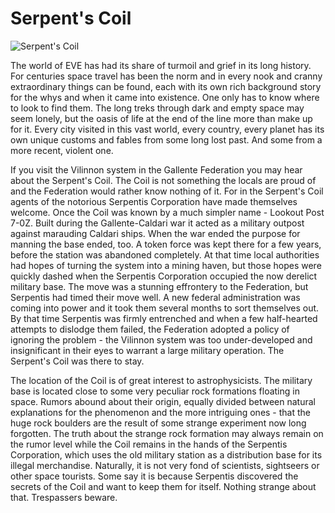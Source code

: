 # Serpent's Coil

![Serpent's Coil](images/coil.jpg)

The world of EVE has had its share of turmoil and grief in its long history. For centuries space travel has been the norm and in every nook and cranny extraordinary things can be found, each with its own rich background story for the whys and when it came into existence. One only has to know where to look to find them. The long treks through dark and empty space may seem lonely, but the oasis of life at the end of the line more than make up for it. Every city visited in this vast world, every country, every planet has its own unique customs and fables from some long lost past. And some from a more recent, violent one.

If you visit the Vilinnon system in the Gallente Federation you may hear about the Serpent's Coil. The Coil is not something the locals are proud of and the Federation would rather know nothing of it. For in the Serpent's Coil agents of the notorious Serpentis Corporation have made themselves welcome. Once the Coil was known by a much simpler name - Lookout Post 7-0Z. Built during the Gallente-Caldari war it acted as a military outpost against marauding Caldari ships. When the war ended the purpose for manning the base ended, too. A token force was kept there for a few years, before the station was abandoned completely. At that time local authorities had hopes of turning the system into a mining haven, but those hopes were quickly dashed when the Serpentis Corporation occupied the now derelict military base. The move was a stunning effrontery to the Federation, but Serpentis had timed their move well. A new federal administration was coming into power and it took them several months to sort themselves out. By that time Serpentis was firmly entrenched and when a few half-hearted attempts to dislodge them failed, the Federation adopted a policy of ignoring the problem - the Vilinnon system was too under-developed and insignificant in their eyes to warrant a large military operation. The Serpent's Coil was there to stay.

The location of the Coil is of great interest to astrophysicists. The military base is located close to some very peculiar rock formations floating in space. Rumors abound about their origin, equally divided between natural explanations for the phenomenon and the more intriguing ones - that the huge rock boulders are the result of some strange experiment now long forgotten. The truth about the strange rock formation may always remain on the rumor level while the Coil remains in the hands of the Serpentis Corporation, which uses the old military station as a distribution base for its illegal merchandise. Naturally, it is not very fond of scientists, sightseers or other space tourists. Some say it is because Serpentis discovered the secrets of the Coil and want to keep them for itself. Nothing strange about that. Trespassers beware.


                            
                        
